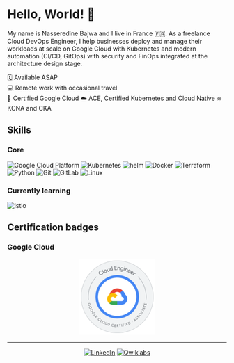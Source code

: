 # Hello, World! 👋

My name is Nasseredine Bajwa and I live in France 🇫🇷.
As a freelance Cloud DevOps Engineer, I help businesses deploy and manage their workloads at scale on Google Cloud with Kubernetes and modern automation (CI/CD, GitOps) with security and FinOps integrated at the architecture design stage.

🗓 Available ASAP <br/>
💻 Remote work with occasional travel <br/>
🏅 Certified Google Cloud ☁️ ACE, Certified Kubernetes and Cloud Native ⎈ KCNA and CKA <br/>

## Skills

### Core

<p>
  <img src="https://img.shields.io/badge/-Google_Cloud_Platform-4285F4?style=flat-square&logo=google-cloud&logoColor=white" alt="Google Cloud Platform"/>
  <img src="https://img.shields.io/badge/-Kubernetes-326CE5?style=flat-square&logo=kubernetes&logoColor=white" alt="Kubernetes"/>
  <img src="https://img.shields.io/badge/-Helm-091C84?style=flat-square&logo=helm&logoColor=white" alt="helm"/>
  <img src="https://img.shields.io/badge/-Docker-2496ED?style=flat-square&logo=docker&logoColor=white" alt="Docker"/>
  <img src="https://img.shields.io/badge/-Terraform-623CE4?style=flat-square&logo=terraform&logoColor=white" alt="Terraform"/>
  <img src="https://img.shields.io/badge/-Python-3776AB?style=flat-square&logo=python&logoColor=white" alt="Python"/>
  <img src="https://img.shields.io/badge/-Git-F05032?style=flat-square&logo=git&logoColor=white" alt="Git"/>
  <img src="https://img.shields.io/badge/-GitLab-fca326?style=flat-square&logo=gitlab&logoColor=white" alt="GitLab"/>
  <img src="https://img.shields.io/badge/-Linux-FCC624?style=flat-square&logo=linux&logoColor=white" alt="Linux"/>
</p>

### Currently learning
<p>
  <img src="https://img.shields.io/badge/-Istio-516ba9?style=flat-square&logo=istio&logoColor=white" alt="Istio"/>
</p>

## Certification badges

### Google Cloud

<div>
  <p align="center">
    <a href="https://www.credential.net/d2865d9a-f6f9-4801-b6b4-8956cc7e8ce5" target="_blank">
      <img src="https://raw.githubusercontent.com/nasseredine/nasseredine/master/images/gcp_certification_badges/gcp_certification_badge_associate_cloud_engineer.png" width="175px" alt="Google Cloud Certified - Associate Cloud Engineer"/>
      </a>
  </p>
</div>

<hr/>

<div>
  <p align="center">
    <a href="https://www.linkedin.com/in/nasseredine" target="_blank"><img alt="LinkedIn" src="https://img.shields.io/badge/LinkedIn-%230077B5.svg?style=for-the-badge&logo=LinkedIn&logoColor=white" /></a>
    <a href="https://www.qwiklabs.com/public_profiles/ab0f617c-b57f-4a42-96c8-4a3bb4a982bb" target="_blank"><img alt="Qwiklabs" src="https://img.shields.io/badge/Qwiklabs-%23F5CD0E.svg?style=for-the-badge&logo=Qwiklabs&logoColor=white" /></a>
  </p>
</div>
